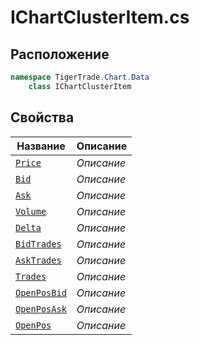 
# IChartClusterItem.cs
## Расположение
```csharp
namespace TigerTrade.Chart.Data  
    class IChartClusterItem
```

## Свойства
| Название | Описание |
| --- | --- |
| [`Price`](./Свойства/Price.md) | *Описание* |
| [`Bid`](./Свойства/Bid.md) | *Описание* |
| [`Ask`](./Свойства/Ask.md) | *Описание* |
| [`Volume`](./Свойства/Volume.md) | *Описание* |
| [`Delta`](./Свойства/Delta.md) | *Описание* |
| [`BidTrades`](./Свойства/BidTrades.md) | *Описание* |
| [`AskTrades`](./Свойства/AskTrades.md) | *Описание* |
| [`Trades`](./Свойства/Trades.md) | *Описание* |
| [`OpenPosBid`](./Свойства/OpenPosBid.md) | *Описание* |
| [`OpenPosAsk`](./Свойства/OpenPosAsk.md) | *Описание* |
| [`OpenPos`](./Свойства/OpenPos.md) | *Описание* |

